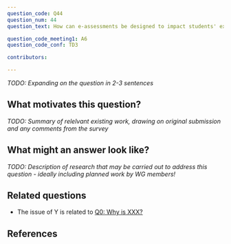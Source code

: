 ```yaml
---
question_code: Q44 
question_num: 44 
question_text: How can e-assessments be designed to impact students' example spaces? 

question_code_meeting1: A6 
question_code_conf: TD3 

contributors: 

---
```

*TODO: Expanding on the question in 2-3 sentences*

## What motivates this question?

*TODO: Summary of relelvant existing work, drawing on original submission and any comments from the survey*

## What might an answer look like?

*TODO: Description of research that may be carried out to address this question - ideally including planned work by WG members!*

## Related questions

* The issue of Y is related to [Q0: Why is XXX?](Q0)

## References
